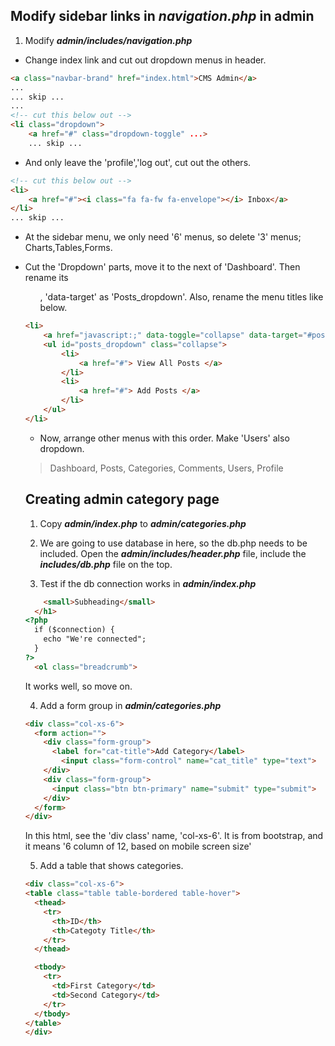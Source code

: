 ## Modify sidebar links in **_navigation.php_** in admin

1. Modify **_admin/includes/navigation.php_**

- Change index link and cut out dropdown menus in header.
```html
<a class="navbar-brand" href="index.html">CMS Admin</a>
...
... skip ...
...
<!-- cut this below out -->
<li class="dropdown">
    <a href="#" class="dropdown-toggle" ...>
    ... skip ...
```

- And only leave the 'profile','log out', cut out the others.
```html
<!-- cut this below out -->
<li>
    <a href="#"><i class="fa fa-fw fa-envelope"></i> Inbox</a>
</li>
... skip ...
```

- At the sidebar menu, we only need '6' menus, so delete '3' menus; Charts,Tables,Forms.

- Cut the 'Dropdown' parts, move it to the next of 'Dashboard'.
Then rename its <ul id>, 'data-target' as 'Posts_dropdown'.
Also, rename the menu titles like below.
```html
<li>
    <a href="javascript:;" data-toggle="collapse" data-target="#posts_dropdown"><i class="fa fa-fw fa-arrows-v"></i> Posts <i class="fa fa-fw fa-caret-down"></i></a>
    <ul id="posts_dropdown" class="collapse">
        <li>
            <a href="#"> View All Posts </a>
        </li>
        <li>
            <a href="#"> Add Posts </a>
        </li>
    </ul>
</li>
```

- Now, arrange other menus with this order. Make 'Users' also dropdown.
> Dashboard, Posts, Categories, Comments, Users, Profile

## Creating admin category page

1. Copy **_admin/index.php_** to  **_admin/categories.php_**

2. We are going to use database in here, so the db.php needs to be included.
Open the **_admin/includes/header.php_** file, include the **_includes/db.php_** file on the top.

3. Test if the db connection works in **_admin/index.php_**
```html
    <small>Subheading</small>
  </h1>
<?php 
  if ($connection) {
    echo "We're connected";
  }
?>
  <ol class="breadcrumb">
```
It works well, so move on.

4. Add a form group in **_admin/categories.php_** 
```html
<div class="col-xs-6">
  <form action="">
    <div class="form-group">
      <label for="cat-title">Add Category</label>
        <input class="form-control" name="cat_title" type="text">
    </div>
    <div class="form-group">
      <input class="btn btn-primary" name="submit" type="submit">
    </div>
  </form>
</div>
```
In this html, see the 'div class' name, 'col-xs-6'.
It is from bootstrap, and it means '6 column of 12, based on mobile screen size'

5. Add a table that shows categories.
```html
<div class="col-xs-6">
<table class="table table-bordered table-hover">
  <thead>
    <tr>
      <th>ID</th>
      <th>Categoty Title</th>
    </tr>
  </thead>

  <tbody>
    <tr>
      <td>First Category</td>
      <td>Second Category</td>
    </tr>
  </tbody>
</table>
</div>
```
